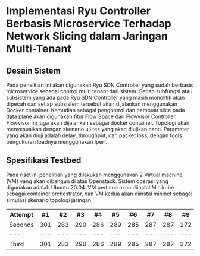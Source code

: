 #  Implementasi Ryu Controller Berbasis Microservice Terhadap Network Slicing dalam Jaringan Multi-Tenant 

## Desain Sistem
Pada penelitian ini akan digunakan Ryu SDN Controller yang sudah berbasis microservice sebagai control multi tenant dari sistem. Setiap subfungsi atau subsistem yang ada pada Ryu SDN Controller yang masih monolitik akan dipecah dan setiap subsistem tersebut akan dijalankan menggunakan Docker container. Kemudian sebagai pengontrol dan pembuat slice pada data plane akan digunakan fitur Flow Space dari Flowvisor Controller. Flowvisor ini juga akan dijalankan sebagai docker container. Topologi akan menyesuaikan dengan skenario uji tes yang akan diujikan nanti. Parameter yang akan diuji adalah delay, throughput, dan packet loss, dengan tools pengukuran loadnya menggunakan Iperf.

## Spesifikasi Testbed
Pada riset ini penelitian yang dilakukan menggunakan 2 Virtual machine (VM) yang akan dibangun di atas Openstack. Sistem operasi yang digunakan adalah Ubuntu 20.04. VM pertama akan diinstal Minikube sebagai container orchestrator, dan VM kedua akan diinstal mininet sebagai simulasi skenario topologi jaringan. 

Attempt | #1 | #2 | #3 | #4 | #5 | #6 | #7 | #8 | #9 | #10 | #11
--- | --- | --- | --- |--- |--- |--- |--- |--- |--- |--- |---
Seconds | 301 | 283 | 290 | 286 | 289 | 285 | 287 | 287 | 272 | 276 | 269
--- | --- | --- | --- |--- |--- |--- |--- |--- |--- |--- |---
Third | 301 | 283 | 290 | 286 | 289 | 285 | 287 | 287 | 272 | 276 | 269
